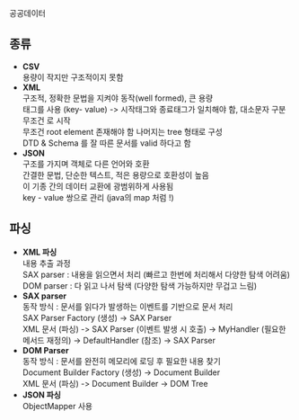 공공데이터

## **종류**

-   **CSV**  
    용량이 작지만 구조적이지 못함
-   **XML**  
    구조적, 정확한 문법을 지켜야 동작(well formed), 큰 용량  
    태그를 사용 (key- value) -> 시작태그와 종료태그가 일치해야 함, 대소문자 구분  
    무조건 로 시작  
    무조건 root element 존재해야 함 나머지는 tree 형태로 구성  
    DTD & Schema 를 잘 따른 문서를 valid 하다고 함
-   **JSON**  
    구조를 가지며 객체로 다른 언어와 호환  
    간결한 문법, 단순한 텍스트, 적은 용량으로 호환성이 높음  
    이 기종 간의 데이터 교환에 광범위하게 사용됨  
    key - value 쌍으로 관리 (java의 map 처럼 !)

## **파싱**

-   **XML 파싱**  
    내용 추출 과정  
    SAX parser : 내용을 읽으면서 처리 (빠르고 한번에 처리해서 다양한 탐색 어려움)  
    DOM parser : 다 읽고 나서 탐색 (다양한 탐색 가능하지만 무겁고 느림)
-   **SAX parser**  
    동작 방식 : 문서를 읽다가 발생하는 이벤트를 기반으로 문서 처리  
    SAX Parser Factory (생성) -> SAX Parser  
    XML 문서 (파싱) -> SAX Parser (이벤트 발생 시 호출) -> MyHandler (필요한 메서드 재정의) -> DefaultHandler (참조) -> SAX Parser
-   **DOM Parser**  
    동작 방식 : 문서를 완전히 메모리에 로딩 후 필요한 내용 찾기  
    Document Builder Factory (생성) -> Document Builder  
    XML 문서 (파싱) -> Document Builder -> DOM Tree
-   **JSON 파싱**  
    ObjectMapper 사용

